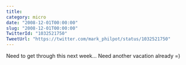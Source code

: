 ```yaml
---
title: 
category: micro
date: "2008-12-01T00:00:00"
slug: "2008-12-01T00:00:00"
TwitterId: "1032521750"
TweetUrl: "https://twitter.com/mark_philpot/status/1032521750"
---
```


Need to get through this next week... Need another vacation already =)
